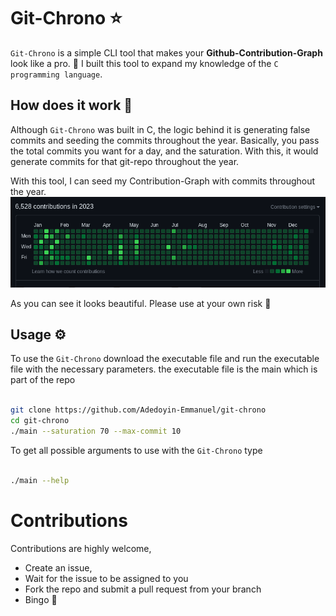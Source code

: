 # Git-Chrono ⭐

`Git-Chrono` is a simple CLI tool that makes your **Github-Contribution-Graph** look like a pro. 🚀
I built this tool to expand my knowledge of the `C programming language`.

## How does it work 🤔

Although `Git-Chrono` was built in C, the logic behind it is generating false commits and seeding the commits throughout the year. Basically, you pass the total commits you want for a day, and the saturation. With this, it would generate commits for that git-repo throughout the year.

With this tool, I can seed my Contribution-Graph with commits throughout the year.
![Screenshot](/assets/img-1.png)

As you can see it looks beautiful. Please use at your own risk 🫵

## Usage ⚙️

To use the `Git-Chrono` download the executable file and run the executable file with the necessary parameters.
the executable file is the main which is part of the repo

```bash

git clone https://github.com/Adedoyin-Emmanuel/git-chrono
cd git-chrono
./main --saturation 70 --max-commit 10

```

To get all possible arguments to use with the `Git-Chrono` type

```bash

./main --help

```

# Contributions

Contributions are highly welcome,

- Create an issue,
- Wait for the issue to be assigned to you
- Fork the repo and submit a pull request from your branch
- Bingo 🚀
